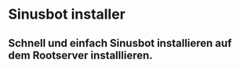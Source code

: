 # Sinusbot installer

## Schnell und einfach Sinusbot installieren auf dem Rootserver installlieren.



